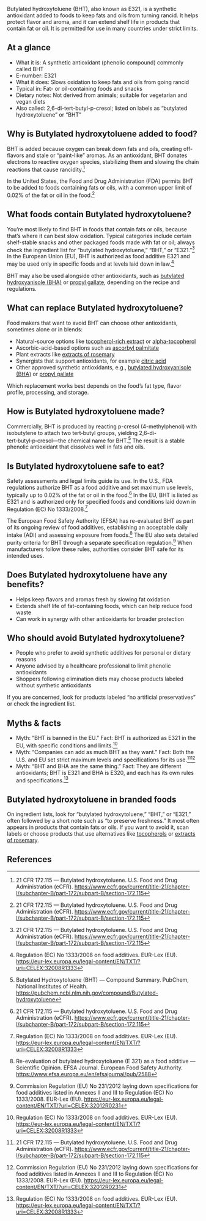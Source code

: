 Butylated hydroxytoluene (BHT), also known as E321, is a synthetic antioxidant added to foods to keep fats and oils from turning rancid. It helps protect flavor and aroma, and it can extend shelf life in products that contain fat or oil. It is permitted for use in many countries under strict limits.

<!--more-->

## At a glance
- What it is: A synthetic antioxidant (phenolic compound) commonly called BHT
- E-number: E321
- What it does: Slows oxidation to keep fats and oils from going rancid
- Typical in: Fat- or oil-containing foods and snacks
- Dietary notes: Not derived from animals; suitable for vegetarian and vegan diets
- Also called: 2,6-di-tert-butyl-p-cresol; listed on labels as “butylated hydroxytoluene” or “BHT”

## Why is Butylated hydroxytoluene added to food?
BHT is added because oxygen can break down fats and oils, creating off-flavors and stale or “paint-like” aromas. As an antioxidant, BHT donates electrons to reactive oxygen species, stabilizing them and slowing the chain reactions that cause rancidity.[^1]

In the United States, the Food and Drug Administration (FDA) permits BHT to be added to foods containing fats or oils, with a common upper limit of 0.02% of the fat or oil in the food.[^1]

## What foods contain Butylated hydroxytoluene?
You’re most likely to find BHT in foods that contain fats or oils, because that’s where it can best slow oxidation. Typical categories include certain shelf-stable snacks and other packaged foods made with fat or oil; always check the ingredient list for “butylated hydroxytoluene,” “BHT,” or “E321.”[^1] In the European Union (EU), BHT is authorized as food additive E321 and may be used only in specific foods and at levels laid down in law.[^2]

BHT may also be used alongside other antioxidants, such as [butylated hydroxyanisole (BHA)](/e320-butylated-hydroxyanisole-bha) or [propyl gallate](/e310-propyl-gallate), depending on the recipe and regulations.

## What can replace Butylated hydroxytoluene?
Food makers that want to avoid BHT can choose other antioxidants, sometimes alone or in blends:
- Natural-source options like [tocopherol-rich extract](/e306-tocopherol-rich-extract) or [alpha-tocopherol](/e307-alpha-tocopherol)
- Ascorbic-acid-based options such as [ascorbyl palmitate](/e304i-ascorbyl-palmitate)
- Plant extracts like [extracts of rosemary](/e392-extracts-of-rosemary)
- Synergists that support antioxidants, for example [citric acid](/e330-citric-acid)
- Other approved synthetic antioxidants, e.g., [butylated hydroxyanisole (BHA)](/e320-butylated-hydroxyanisole-bha) or [propyl gallate](/e310-propyl-gallate)

Which replacement works best depends on the food’s fat type, flavor profile, processing, and storage.

## How is Butylated hydroxytoluene made?
Commercially, BHT is produced by reacting p-cresol (4-methylphenol) with isobutylene to attach two tert‑butyl groups, yielding 2,6-di-tert‑butyl‑p‑cresol—the chemical name for BHT.[^3] The result is a stable phenolic antioxidant that dissolves well in fats and oils.

## Is Butylated hydroxytoluene safe to eat?
Safety assessments and legal limits guide its use. In the U.S., FDA regulations authorize BHT as a food additive and set maximum use levels, typically up to 0.02% of the fat or oil in the food.[^1] In the EU, BHT is listed as E321 and is authorized only for specified foods and conditions laid down in Regulation (EC) No 1333/2008.[^2]

The European Food Safety Authority (EFSA) has re-evaluated BHT as part of its ongoing review of food additives, establishing an acceptable daily intake (ADI) and assessing exposure from foods.[^4] The EU also sets detailed purity criteria for BHT through a separate specification regulation.[^5] When manufacturers follow these rules, authorities consider BHT safe for its intended uses.

## Does Butylated hydroxytoluene have any benefits?
- Helps keep flavors and aromas fresh by slowing fat oxidation
- Extends shelf life of fat-containing foods, which can help reduce food waste
- Can work in synergy with other antioxidants for broader protection

## Who should avoid Butylated hydroxytoluene?
- People who prefer to avoid synthetic additives for personal or dietary reasons
- Anyone advised by a healthcare professional to limit phenolic antioxidants
- Shoppers following elimination diets may choose products labeled without synthetic antioxidants

If you are concerned, look for products labeled “no artificial preservatives” or check the ingredient list.

## Myths & facts
- Myth: “BHT is banned in the EU.” Fact: BHT is authorized as E321 in the EU, with specific conditions and limits.[^2]
- Myth: “Companies can add as much BHT as they want.” Fact: Both the U.S. and EU set strict maximum levels and specifications for its use.[^1][^5]
- Myth: “BHT and BHA are the same thing.” Fact: They are different antioxidants; BHT is E321 and BHA is E320, and each has its own rules and specifications.[^2]

## Butylated hydroxytoluene in branded foods
On ingredient lists, look for “butylated hydroxytoluene,” “BHT,” or “E321,” often followed by a short note such as “to preserve freshness.” It most often appears in products that contain fats or oils. If you want to avoid it, scan labels or choose products that use alternatives like [tocopherols](/e306-tocopherol-rich-extract) or [extracts of rosemary](/e392-extracts-of-rosemary).

## References
[^1]: 21 CFR 172.115 — Butylated hydroxytoluene. U.S. Food and Drug Administration (eCFR). https://www.ecfr.gov/current/title-21/chapter-I/subchapter-B/part-172/subpart-B/section-172.115
[^2]: Regulation (EC) No 1333/2008 on food additives. EUR-Lex (EU). https://eur-lex.europa.eu/legal-content/EN/TXT/?uri=CELEX:32008R1333
[^3]: Butylated Hydroxytoluene (BHT) — Compound Summary. PubChem, National Institutes of Health. https://pubchem.ncbi.nlm.nih.gov/compound/Butylated-hydroxytoluene
[^4]: Re-evaluation of butylated hydroxytoluene (E 321) as a food additive — Scientific Opinion. EFSA Journal. European Food Safety Authority. https://www.efsa.europa.eu/en/efsajournal/pub/2588
[^5]: Commission Regulation (EU) No 231/2012 laying down specifications for food additives listed in Annexes II and III to Regulation (EC) No 1333/2008. EUR-Lex (EU). https://eur-lex.europa.eu/legal-content/EN/TXT/?uri=CELEX:32012R0231
